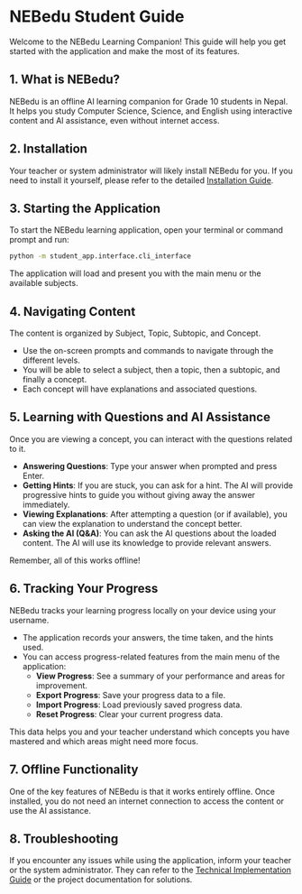 # NEBedu Student Guide

Welcome to the NEBedu Learning Companion! This guide will help you get started with the application and make the most of its features.

## 1. What is NEBedu?

NEBedu is an offline AI learning companion for Grade 10 students in Nepal. It helps you study Computer Science, Science, and English using interactive content and AI assistance, even without internet access.

## 2. Installation

Your teacher or system administrator will likely install NEBedu for you. If you need to install it yourself, please refer to the detailed [Installation Guide](README.md#Installation).

## 3. Starting the Application

To start the NEBedu learning application, open your terminal or command prompt and run:

```bash
python -m student_app.interface.cli_interface
```

The application will load and present you with the main menu or the available subjects.

## 4. Navigating Content

The content is organized by Subject, Topic, Subtopic, and Concept.

- Use the on-screen prompts and commands to navigate through the different levels.
- You will be able to select a subject, then a topic, then a subtopic, and finally a concept.
- Each concept will have explanations and associated questions.

## 5. Learning with Questions and AI Assistance

Once you are viewing a concept, you can interact with the questions related to it.

- **Answering Questions**: Type your answer when prompted and press Enter.
- **Getting Hints**: If you are stuck, you can ask for a hint. The AI will provide progressive hints to guide you without giving away the answer immediately.
- **Viewing Explanations**: After attempting a question (or if available), you can view the explanation to understand the concept better.
- **Asking the AI (Q&A)**: You can ask the AI questions about the loaded content. The AI will use its knowledge to provide relevant answers.

Remember, all of this works offline!

## 6. Tracking Your Progress

NEBedu tracks your learning progress locally on your device using your username.

- The application records your answers, the time taken, and the hints used.
- You can access progress-related features from the main menu of the application:
    - **View Progress**: See a summary of your performance and areas for improvement.
    - **Export Progress**: Save your progress data to a file.
    - **Import Progress**: Load previously saved progress data.
    - **Reset Progress**: Clear your current progress data.

This data helps you and your teacher understand which concepts you have mastered and which areas might need more focus.

## 7. Offline Functionality

One of the key features of NEBedu is that it works entirely offline. Once installed, you do not need an internet connection to access the content or use the AI assistance.

## 8. Troubleshooting

If you encounter any issues while using the application, inform your teacher or the system administrator. They can refer to the [Technical Implementation Guide](docs/TECHNICAL_IMPLEMENTATION.md#Troubleshooting) or the project documentation for solutions. 
